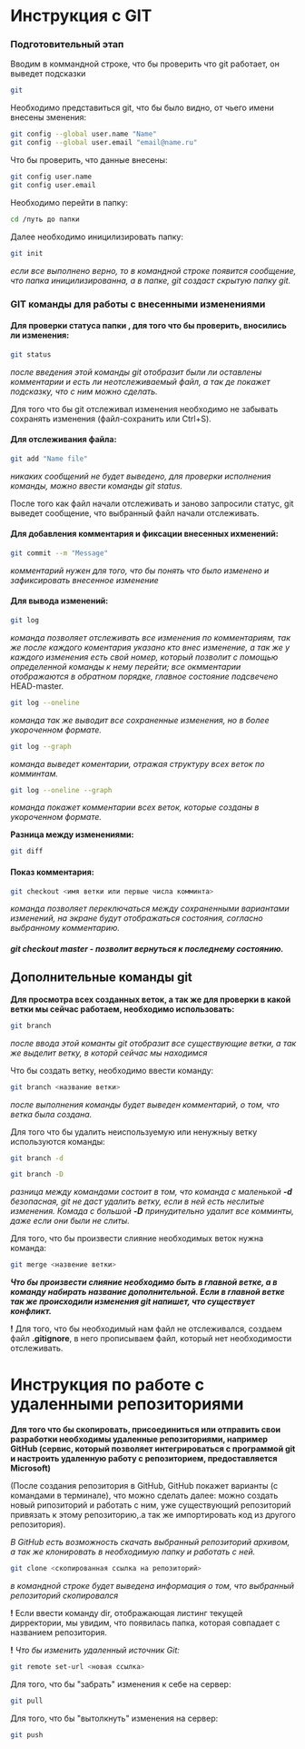 # Инструкция с GIT

### Подготовительный этап

Вводим в коммандной строке, что бы проверить что git работает, он выведет подсказки
```sh
git
```

Необходимо представиться git, что бы было видно, от чьего имени внесены зменения:
```sh
git config --global user.name "Name"
git config --global user.email "email@name.ru"
```
Что бы проверить, что данные внесены:
```sh
git config user.name
git config user.email
```

Необходимо перейти в папку:
```sh
cd /путь до папки
```

Далее необходимо иницилизировать папку:
```sh
git init
```
*если все выполнено верно, то в командной строке появится сообщение, что папка иницилизированна, а в папке, git создаст скрытую папку git.*


### GIT команды для работы с внесенными изменениями

#### Для проверки статуса папки , для того что бы проверить, вносились ли изменения:
```sh
git status
```
*после введения этой команды git отобразит были ли оставлены комментарии и есть ли неотслеживаемый файл, а так де покажет подсказку, что с ним можно сделать.*

Для того что бы git отслеживал изменения необходимо не забывать сохранять изменения (файл-сохранить или Ctrl+S).

#### Для отслеживания файла:
```sh
git add "Name file"
```
*никаких сообщений не будет выведено, для проверки исполнения команды, можно ввести команды git status.*

После того как файл начали отслеживать и заново запросили статус, git выведет сообщение, что выбранный файл начали отслеживать.

#### Для добавления комментария и фиксации внесенных ихменений:
```sh
git commit --m "Message"
```
*комментарий нужен для того, что бы понять что было изменено и зафиксировать внесенное изменение*

#### Для вывода изменений:
```sh
git log
```
*команда позволяет отслеживать все изменения по комментариям, так же после каждого коментария указано кто внес изменение, а так же у каждого изменения есть свой номер, который позволит с помощью определенной команды к нему перейти; все окмментарии отображаются в обратном порядке, главное состояние подсвечено* HEAD-master.

```sh
git log --oneline
```
*команда так же выводит все сохраненные изменения, но в более укороченном формате.*

```sh
git log --graph
```
*команда выведет коментарии, отражая структуру всех веток по комминтам.*

```sh
git log --oneline --graph
```
*команда покажет комментарии всех веток, которые созданы в укороченном формате.*

**Разница между изменениями:**
```sh
git diff
```

#### Показ комментария:
```sh
git checkout <имя ветки или первые числа комминта>
```
*команда позволяет переключаться между сохраненными вариантами изменений, на экране будут отображаться состояния, согласно выбранному комментарию.*

##### git checkout master - позволит вернуться к последнему состоянию. 

## Дополнительные команды git

**Для просмотра всех созданных веток, а так же для проверки в какой ветки мы сейчас работаем, необходимо использовать:**
```sh
git branch
```
*после ввода этой команты git отобразит все существующие ветки, а так же выделит ветку, в которй сейчас мы находимся*

Что бы создать ветку, необходимо ввести команду:
```sh
git branch <название ветки>
```
*после выполнения команды будет выведен комментарий, о том, что ветка была создана.*

Для того что бы удалить неиспользуемую или ненужныу ветку используются команды:

```sh
git branch -d

git branch -D
```
*разница между командами состоит в том, что команда с маленькой **-d** безопасная, git не даст удалить ветку, если в ней есть неслитые изменения. Комада с большой **-D** принудительно удалит все комминты, даже если они были не слиты.*

Для того, что бы произвести слияние необходимых веток нужна команда:
```sh
git merge <назвение ветки>
```
_**Что бы произвести слияние необходимо быть в главной ветке, а в команду набирать название дополнительной. Если в главной ветке так же происходили изменения git напишет, что существует конфликт.**_

**!** Для того, что бы необходимый нам файл не отслеживался, создаем файл **.gitignore**, в него прописываем файл, который нет необходимости отслеживать.

# Инструкция по работе с удаленными репозиториями

**Для того что бы скопировать, присоединиться или отправить свои разработки необходимы удаленные репозиториями, например GitHub (сервис, который позволяет интегрироваться с программой git и настроить удаленную работу с репозиторием, предоставляется Microsoft)**

(После создания репозитория в GitHub, GitHub покажет варианты (с командами в терминале), что можно сделать далее: можно создать новый рипозиторий и работать с ним, уже существующий репозиторий привязать к этому репозиторию,.а так же импортировать код из другого репозитория).


*В GitHub есть возможность скачать выбранный репозиторий архивом, а так же клонировать в необходимую папку и работать с ней.* 

```sh
git clone <скопированная ссылка на репозиторий>
```
*в командной строке будет выведена информация о том, что выбранный репозиторий скопировался*

**!** Если ввести команду dir, отображающая листинг текущей дирректории, мы увидим, что появилась папка, которая совпадает с названием репозитория. 

**!** *Что бы изменить удаленный источник Git:*

```sh
git remote set-url <новая ссылка>
```

Для того, что бы "забрать" изменения к себе на сервер:
```sh
git pull
```

Для того, что бы "вытолкнуть" изменения на сервер:
```sh
git push
```